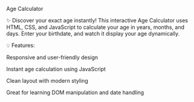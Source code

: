 Age Calculator

✨ Discover your exact age instantly! This interactive Age Calculator uses HTML, CSS, and JavaScript to calculate your age in years, months, and days. Enter your birthdate, and watch it display your age dynamically.

💡 Features:

Responsive and user-friendly design

Instant age calculation using JavaScript

Clean layout with modern styling

Great for learning DOM manipulation and date handling
